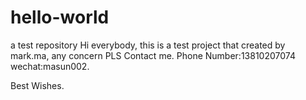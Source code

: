 # hello-world
a test repository
Hi everybody,
  this is a test project that created by mark.ma, any concern PLS Contact me.
  Phone Number:13810207074
  wechat:masun002.
  
  
Best Wishes.
